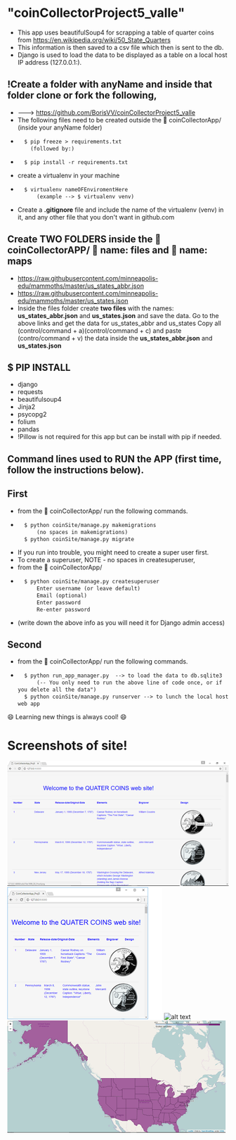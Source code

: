 # "coinCollectorProject5_valle"
* This app uses beautifulSoup4 for scrapping a table of quarter coins from
	https://en.wikipedia.org/wiki/50_State_Quarters
*	This information is then saved to a csv file which then is sent to the db.
*	Django is used to load the data to be displayed as a table on a local host IP address (127.0.0.1:).

## 	!Create a folder with anyName and inside that folder clone or fork the following,
*  ---> https://github.com/BorisVV/coinCollectorProject5_valle
* The following files need to be created outside the :file_folder: coinCollectorApp/ (inside your anyName folder)
*	 	$ pip freeze > requirements.txt
		  (followed by:)
*		$ pip install -r requirements.txt
* create a virtualenv in your machine
*	 	$ virtualenv nameOFEnviromentHere
			(example --> $ virtualenv venv)
* Create a **.gitignore** file and include the name of the virtualenv (venv) in it,
	and any other file that you don't want in github.com

## Create TWO FOLDERS inside the :file_folder: coinCollectorAPP/ :file_folder: name: files and :file_folder: name: maps
*	https://raw.githubusercontent.com/minneapolis-edu/mammoths/master/us_states_abbr.json
*	https://raw.githubusercontent.com/minneapolis-edu/mammoths/master/us_states.json
*	Inside the files folder create **two files** with the names: **us_states_abbr.json** and
	  **us_states.json** and save the data.
	  Go to the above links and get the data for us_states_abbr and us_states
	  Copy all (control/command + a)(control/command + c) and paste (contro/command + v) the data inside the **us_states_abbr.json** and **us_states.json**

## $ PIP INSTALL
* 	django
* 	requests
* 	beautifulsoup4
* 	Jinja2
* 	psycopg2
* 	folium
* 	pandas
* !Pillow is not required for this app but can be install with pip if needed.

## Command lines used to RUN the APP (first time, follow the instructions below).
## First
* from the :file_folder: coinCollectorApp/ run the following commands.
*		$ python coinSite/manage.py makemigrations
		  	(no spaces in makemigrations)
	 	$ python coinSite/manage.py migrate
* If you run into trouble, you might need to create a super user first.
* To create a superuser, NOTE - no spaces in createsuperuser,
* from the :file_folder: coinCollectorApp/
*	 	$ python coinSite/manage.py createsuperuser
		  	Enter username (or leave default)
		  	Email (optional)
		  	Enter password
		  	Re-enter password
* (write down the above info as you will need it for Django admin access)
## Second
* from the :file_folder: coinCollectorApp/ run the following commands.
* 		$ python run_app_manager.py  --> to load the data to db.sqlite3
			(-- You only need to run the above line of code once, or if you delete all the data")
 		$ python coinSite/manage.py runserver --> to lunch the local host web app

:smile: Learning new things is always cool! :smile:

# Screenshots of site!
![alt text](coinCollectorApp/screenshots/quaters_page.png "Screen shot of site")
![alt text](coinCollectorApp/screenshots/page.png "Smaller screen view")
![alt text](coinCollectorApp/screenshots/choroMap1.png "Map1")
![alt text](coinCollectorApp/screenshots/choroMap2.png "Map2")
